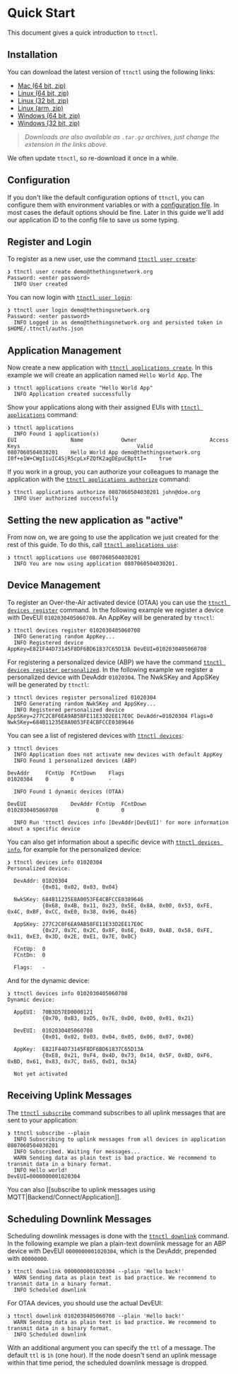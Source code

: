 # Quick Start

This document gives a quick introduction to `ttnctl`.

## Installation

You can download the latest version of `ttnctl` using the following links:

* [Mac (64 bit, zip)](https://ttnreleases.blob.core.windows.net/release/v1-staging/ttnctl-darwin-amd64.zip)
* [Linux (64 bit, zip)](https://ttnreleases.blob.core.windows.net/release/v1-staging/ttnctl-linux-amd64.zip)
* [Linux (32 bit, zip)](https://ttnreleases.blob.core.windows.net/release/v1-staging/ttnctl-linux-386.zip)
* [Linux (arm, zip)](https://ttnreleases.blob.core.windows.net/release/v1-staging/ttnctl-linux-arm.zip)
* [Windows (64 bit, zip)](https://ttnreleases.blob.core.windows.net/release/v1-staging/ttnctl-windows-amd64.exe.zip)
* [Windows (32 bit, zip)](https://ttnreleases.blob.core.windows.net/release/v1-staging/ttnctl-windows-386.exe.zip)

> _Downloads are also available as `.tar.gz` archives, just change the extension in the links above._

We often update `ttnctl`, so re-download it once in a while.

## Configuration

If you don't like the default configuration options of `ttnctl`, you can configure them with environment variables or with a [configuration file](#configuration-file). In most cases the default options should be fine. Later in this guide we'll add our application ID to the config file to save us some typing.

## Register and Login

To register as a new user, use the command [`ttnctl user create`](#ttnctl-user-create):

```
❯ ttnctl user create demo@thethingsnetwork.org
Password: <enter password>
  INFO User created
```

You can now login with [`ttnctl user login`](#ttnctl-user-login):

```
❯ ttnctl user login demo@thethingsnetwork.org
Password: <enter password>
  INFO Logged in as demo@thethingsnetwork.org and persisted token in $HOME/.ttnctl/auths.json
```

## Application Management

Now create a new application with [`ttnctl applications create`](#ttnctl-applications-create). In this example we will create an application named `Hello World App`. The

```
❯ ttnctl applications create "Hello World App"
  INFO Application created successfully
```

Show your applications along with their assigned EUIs with [`ttnctl applications`](#ttnctl-applications) command:

```
❯ ttnctl applications
  INFO Found 1 application(s)
EUI             	Name           	Owner                    	Access Keys                                 	Valid
0807060504030201	Hello World App	demo@thethingsnetwork.org	I0f+e1W+CWgIiuIC4SjR5cpLxFZQfK2agDEpuCBpttI=	true
```

If you work in a group, you can authorize your colleagues to manage the application with the [`ttnctl applications authorize`](#ttnctl-applications-authorize) command:

```
❯ ttnctl applications authorize 0807060504030201 john@doe.org
  INFO User authorized successfully
```

## Setting the new application as "active"

From now on, we are going to use the application we just created for the rest of this guide. To do this, call [`ttnctl applications use`](#ttnctl-applications-use):

```
❯ ttnctl applications use 0807060504030201
  INFO You are now using application 0807060504030201.
```

## Device Management

To register an Over-the-Air activated device (OTAA) you can use the [`ttnctl devices register`](#ttnctl-devices-register) command. In the following example we register a device with DevEUI `0102030405060708`. An AppKey will be generated by `ttnctl`:

```
❯ ttnctl devices register 0102030405060708
  INFO Generating random AppKey...
  INFO Registered device                        AppKey=E821F44D73145F8DF6BD61837C65D13A DevEUI=0102030405060708
```

For registering a personalized device (ABP) we have the command [`ttnctl devices register personalized`](#ttnctl-devices-register-personalized). In the following example we register a personalized device with DevAddr `01020304`. The NwkSKey and AppSKey will be generated by `ttnctl`:

```
❯ ttnctl devices register personalized 01020304
  INFO Generating random NwkSKey and AppSKey...
  INFO Registered personalized device           AppSKey=277C2C8F6EA9AB58FE11E33D2EE17E0C DevAddr=01020304 Flags=0 NwkSKey=684B11235E8A0053FE4CBFCCE0389646
```

You can see a list of registered devices with [`ttnctl devices`](#ttnctl-devices):

```
❯ ttnctl devices
  INFO Application does not activate new devices with default AppKey
  INFO Found 1 personalized devices (ABP)

DevAddr 	FCntUp	FCntDown	Flags
01020304	0     	0       	-

  INFO Found 1 dynamic devices (OTAA)

DevEUI          	DevAddr	FCntUp	FCntDown
0102030405060708	       	0     	0

  INFO Run 'ttnctl devices info [DevAddr|DevEUI]' for more information about a specific device
```

You can also get information about a specific device with [`ttnctl devices info`](#ttnctl-devices-info), for example for the personalized device:

```
❯ ttnctl devices info 01020304
Personalized device:

  DevAddr: 01020304
           {0x01, 0x02, 0x03, 0x04}

  NwkSKey: 684B11235E8A0053FE4CBFCCE0389646
           {0x68, 0x4B, 0x11, 0x23, 0x5E, 0x8A, 0x00, 0x53, 0xFE, 0x4C, 0xBF, 0xCC, 0xE0, 0x38, 0x96, 0x46}

  AppSKey: 277C2C8F6EA9AB58FE11E33D2EE17E0C
           {0x27, 0x7C, 0x2C, 0x8F, 0x6E, 0xA9, 0xAB, 0x58, 0xFE, 0x11, 0xE3, 0x3D, 0x2E, 0xE1, 0x7E, 0x0C}

  FCntUp:  0
  FCntDn:  0

  Flags:   -
```

And for the dynamic device:

```
❯ ttnctl devices info 0102030405060708
Dynamic device:

  AppEUI:  70B3D57ED0000121
           {0x70, 0xB3, 0xD5, 0x7E, 0xD0, 0x00, 0x01, 0x21}

  DevEUI:  0102030405060708
           {0x01, 0x02, 0x03, 0x04, 0x05, 0x06, 0x07, 0x08}

  AppKey:  E821F44D73145F8DF6BD61837C65D13A
           {0xE8, 0x21, 0xF4, 0x4D, 0x73, 0x14, 0x5F, 0x8D, 0xF6, 0xBD, 0x61, 0x83, 0x7C, 0x65, 0xD1, 0x3A}

  Not yet activated
```

## Receiving Uplink Messages

The [`ttnctl subscribe`](#ttnctl-subscribe) command subscribes to all uplink messages that are sent to your application:

```
❯ ttnctl subscribe --plain
  INFO Subscribing to uplink messages from all devices in application 0807060504030201
  INFO Subscribed. Waiting for messages...
  WARN Sending data as plain text is bad practice. We recommend to transmit data in a binary format.
  INFO Hello world!                             DevEUI=0000000001020304
```

You can also [[subscribe to uplink messages using MQTT|Backend/Connect/Application]].

## Scheduling Downlink Messages

Scheduling downlink messages is done with the [`ttnctl downlink`](#ttnctl-downlink) command. In the following example we plan a plain-text downlink message for an ABP device with DevEUI `0000000001020304`, which is the DevAddr, prepended with `00000000`.

```
❯ ttnctl downlink 0000000001020304 --plain 'Hello back!'
  WARN Sending data as plain text is bad practice. We recommend to transmit data in a binary format.
  INFO Scheduled downlink
```

For OTAA devices, you should use the actual DevEUI:

```
❯ ttnctl downlink 0102030405060708 --plain 'Hello back!'
  WARN Sending data as plain text is bad practice. We recommend to transmit data in a binary format.
  INFO Scheduled downlink
```

With an additional argument you can specify the `ttl` of a message. The default `ttl` is `1h` (one hour). If the node doesn't send an uplink message within that time period, the scheduled downlink message is dropped.

